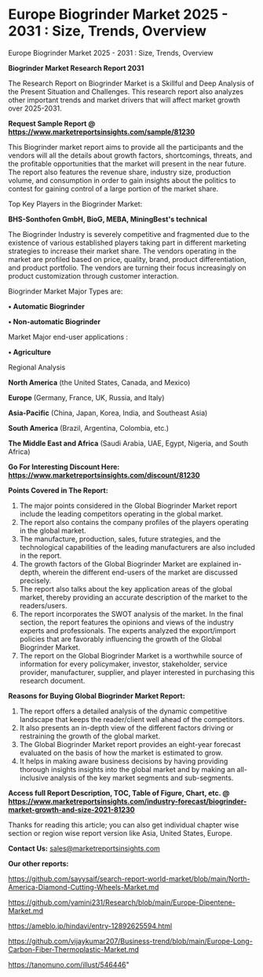 # Europe Biogrinder Market 2025 - 2031 : Size, Trends, Overview
Europe Biogrinder Market 2025 - 2031 : Size, Trends, Overview

<strong>Biogrinder Market Research Report 2031</strong>

The Research Report on Biogrinder Market is a Skillful and Deep Analysis of the Present Situation and Challenges. This research report also analyzes other important trends and market drivers that will affect market growth over 2025-2031.

<strong>Request Sample Report @ <a href=https://www.marketreportsinsights.com/sample/81230>https://www.marketreportsinsights.com/sample/81230</a></strong>

This Biogrinder market report aims to provide all the participants and the vendors will all the details about growth factors, shortcomings, threats, and the profitable opportunities that the market will present in the near future. The report also features the revenue share, industry size, production volume, and consumption in order to gain insights about the politics to contest for gaining control of a large portion of the market share.

Top Key Players in the Biogrinder Market:

<strong>BHS-Sonthofen GmbH, BioG, MEBA, MiningBest&#39;s technical</strong>

The Biogrinder Industry is severely competitive and fragmented due to the existence of various established players taking part in different marketing strategies to increase their market share. The vendors operating in the market are profiled based on price, quality, brand, product differentiation, and product portfolio. The vendors are turning their focus increasingly on product customization through customer interaction.

Biogrinder Market Major Types are:

<strong>• Automatic Biogrinder

• Non-automatic Biogrinder</strong>

Market Major end-user applications :

<strong>• Agriculture</strong>

Regional Analysis

</u><strong><b>North America</b></strong> (the United States, Canada, and Mexico)

<strong><b>Europe </b></strong>(Germany, France, UK, Russia, and Italy)

<strong><b>Asia-Pacific</b></strong> (China, Japan, Korea, India, and Southeast Asia)

<strong><b>South America</b></strong> (Brazil, Argentina, Colombia, etc.)

<strong><b>The Middle East and Africa</b></strong> (Saudi Arabia, UAE, Egypt, Nigeria, and South Africa)

<strong>Go For Interesting Discount Here: <a href=https://www.marketreportsinsights.com/discount/81230>https://www.marketreportsinsights.com/discount/81230</a></strong>

<strong>Points Covered in The Report:</strong>
<ol>
  <li>The major points considered in the Global Biogrinder Market report include the leading competitors operating in the global market.</li>
  <li>The report also contains the company profiles of the players operating in the global market.</li>
  <li>The manufacture, production, sales, future strategies, and the technological capabilities of the leading manufacturers are also included in the report.</li>
  <li>The growth factors of the Global Biogrinder Market are explained in-depth, wherein the different end-users of the market are discussed precisely.</li>
  <li>The report also talks about the key application areas of the global market, thereby providing an accurate description of the market to the readers/users.</li>
  <li>The report incorporates the SWOT analysis of the market. In the final section, the report features the opinions and views of the industry experts and professionals. The experts analyzed the export/import policies that are favorably influencing the growth of the Global Biogrinder Market.</li>
  <li>The report on the Global Biogrinder Market is a worthwhile source of information for every policymaker, investor, stakeholder, service provider, manufacturer, supplier, and player interested in purchasing this research document.</li>
</ol>
<strong>Reasons for Buying Global Biogrinder Market Report:</strong>

<ol>
  <li>The report offers a detailed analysis of the dynamic competitive landscape that keeps the reader/client well ahead of the competitors.</li>
  <li>It also presents an in-depth view of the different factors driving or restraining the growth of the global market.</li>
  <li>The Global Biogrinder Market report provides an eight-year forecast evaluated on the basis of how the market is estimated to grow.</li>
  <li>It helps in making aware business decisions by having providing thorough insights insights into the global market and by making an all-inclusive analysis of the key market segments and sub-segments.</li>
</ol>
<strong>Access full Report Description, TOC, Table of Figure, Chart, etc. @ <a href=https://www.marketreportsinsights.com/industry-forecast/biogrinder-market-growth-and-size-2021-81230>https://www.marketreportsinsights.com/industry-forecast/biogrinder-market-growth-and-size-2021-81230</a></strong>


Thanks for reading this article; you can also get individual chapter wise section or region wise report version like Asia, United States, Europe.

<strong>Contact Us:</strong>
sales@marketreportsinsights.com

<strong>Our other reports:</strong>

<a href=https://github.com/sayysaif/search-report-world-market/blob/main/North-America-Diamond-Cutting-Wheels-Market.md>https://github.com/sayysaif/search-report-world-market/blob/main/North-America-Diamond-Cutting-Wheels-Market.md</a>

<a href=https://github.com/yamini231/Research/blob/main/Europe-Dipentene-Market.md>https://github.com/yamini231/Research/blob/main/Europe-Dipentene-Market.md</a>

<a href=https://ameblo.jp/hindavi/entry-12892625594.html>https://ameblo.jp/hindavi/entry-12892625594.html</a>

<a href=https://github.com/vijaykumar207/Business-trend/blob/main/Europe-Long-Carbon-Fiber-Thermoplastic-Market.md>https://github.com/vijaykumar207/Business-trend/blob/main/Europe-Long-Carbon-Fiber-Thermoplastic-Market.md</a>

<a href=https://tanomuno.com/illust/546446>https://tanomuno.com/illust/546446</a>"
